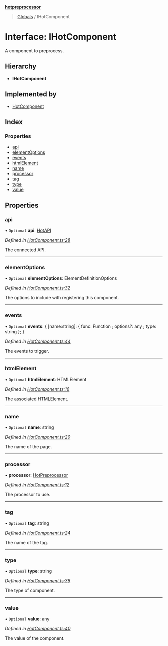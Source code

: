 **[hotpreprocessor](../README.md)**

> [Globals](../globals.md) / IHotComponent

# Interface: IHotComponent

A component to preprocess.

## Hierarchy

* **IHotComponent**

## Implemented by

* [HotComponent](../classes/hotcomponent.md)

## Index

### Properties

* [api](ihotcomponent.md#api)
* [elementOptions](ihotcomponent.md#elementoptions)
* [events](ihotcomponent.md#events)
* [htmlElement](ihotcomponent.md#htmlelement)
* [name](ihotcomponent.md#name)
* [processor](ihotcomponent.md#processor)
* [tag](ihotcomponent.md#tag)
* [type](ihotcomponent.md#type)
* [value](ihotcomponent.md#value)

## Properties

### api

• `Optional` **api**: [HotAPI](../classes/hotapi.md)

*Defined in [HotComponent.ts:28](https://github.com/OurFreeLight/HotPreprocessor/blob/a28393c/src/HotComponent.ts#L28)*

The connected API.

___

### elementOptions

• `Optional` **elementOptions**: ElementDefinitionOptions

*Defined in [HotComponent.ts:32](https://github.com/OurFreeLight/HotPreprocessor/blob/a28393c/src/HotComponent.ts#L32)*

The options to include with registering this component.

___

### events

• `Optional` **events**: { [name:string]: { func: Function ; options?: any ; type: string  };  }

*Defined in [HotComponent.ts:44](https://github.com/OurFreeLight/HotPreprocessor/blob/a28393c/src/HotComponent.ts#L44)*

The events to trigger.

___

### htmlElement

• `Optional` **htmlElement**: HTMLElement

*Defined in [HotComponent.ts:16](https://github.com/OurFreeLight/HotPreprocessor/blob/a28393c/src/HotComponent.ts#L16)*

The associated HTMLElement.

___

### name

• `Optional` **name**: string

*Defined in [HotComponent.ts:20](https://github.com/OurFreeLight/HotPreprocessor/blob/a28393c/src/HotComponent.ts#L20)*

The name of the page.

___

### processor

•  **processor**: [HotPreprocessor](../classes/hotpreprocessor.md)

*Defined in [HotComponent.ts:12](https://github.com/OurFreeLight/HotPreprocessor/blob/a28393c/src/HotComponent.ts#L12)*

The processor to use.

___

### tag

• `Optional` **tag**: string

*Defined in [HotComponent.ts:24](https://github.com/OurFreeLight/HotPreprocessor/blob/a28393c/src/HotComponent.ts#L24)*

The name of the tag.

___

### type

• `Optional` **type**: string

*Defined in [HotComponent.ts:36](https://github.com/OurFreeLight/HotPreprocessor/blob/a28393c/src/HotComponent.ts#L36)*

The type of component.

___

### value

• `Optional` **value**: any

*Defined in [HotComponent.ts:40](https://github.com/OurFreeLight/HotPreprocessor/blob/a28393c/src/HotComponent.ts#L40)*

The value of the component.
